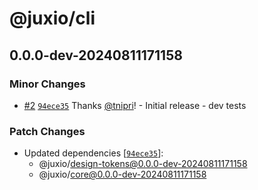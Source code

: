 # @juxio/cli

## 0.0.0-dev-20240811171158

### Minor Changes

- [#2](https://github.com/Drimz-io/toolkit/pull/2) [`94ece35`](https://github.com/Drimz-io/toolkit/commit/94ece35a9c64e5096147a860562fa83641f29ade) Thanks [@tnipri](https://github.com/tnipri)! - Initial release - dev tests

### Patch Changes

- Updated dependencies [[`94ece35`](https://github.com/Drimz-io/toolkit/commit/94ece35a9c64e5096147a860562fa83641f29ade)]:
  - @juxio/design-tokens@0.0.0-dev-20240811171158
  - @juxio/core@0.0.0-dev-20240811171158
